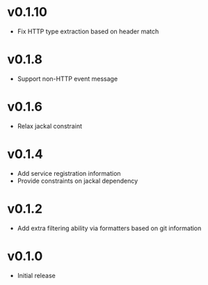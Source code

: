 # v0.1.10
* Fix HTTP type extraction based on header match

# v0.1.8
* Support non-HTTP event message

# v0.1.6
* Relax jackal constraint

# v0.1.4
* Add service registration information
* Provide constraints on jackal dependency

# v0.1.2
* Add extra filtering ability via formatters based on git information

# v0.1.0
* Initial release
